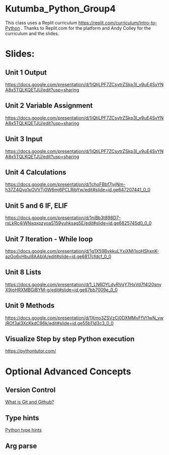 # Kutumba_Python_Group4

This class uses a Replit curriculum https://replit.com/curriculum/Intro-to-Python . 
Thanks to Replit.com for the platform and Andy Colley for the curriculum and the slides.

# Slides:


## Unit 1 Output
https://docs.google.com/presentation/d/1iQtjLPF7ZCsytrZSkp3I_v9uE4SvYNA8x5TQLKQETJU/edit?usp=sharing


## Unit 2 Variable Assignment
https://docs.google.com/presentation/d/1iQtjLPF7ZCsytrZSkp3I_v9uE4SvYNA8x5TQLKQETJU/edit?usp=sharing

## Unit 3 Input
https://docs.google.com/presentation/d/1iQtjLPF7ZCsytrZSkp3I_v9uE4SvYNA8x5TQLKQETJU/edit?usp=sharing


## Unit 4 Calculations
https://docs.google.com/presentation/d/1choFBbf7jyjNm-h37Z4Qyo1xOVVTj0W6mj6PCLRjbYw/edit#slide=id.ge647207441_0_0

## Unit 5 and 6 IF, ELIF
https://docs.google.com/presentation/d/1niBb3t898D7-rsLkRc4iWNxqxpzyoaS159yuhksag5E/edit#slide=id.ge6825745d0_0_0

## Unit 7 Iteration - While loop
https://docs.google.com/presentation/d/1g1X59BvkkuLYxiXMi1xoHShxnK-azGo6vHbul8AAbIA/edit#slide=id.ge6817cfdcf_0_0

## Unit 8 Lists
https://docs.google.com/presentation/d/1_LN6DYLdyRVqY7HxVd7f4l20snyX9joHRXMBGiBYM-g/edit#slide=id.ge67bb7009e_0_0

## Unit 9 Methods
https://docs.google.com/presentation/d/1Xmo3ZSVzCj0DXMMvFfVt1wN_ywjROf3al3XcKkdC96k/edit#slide=id.ge55b11d3c3_0_0


## Visualize Step by step Python execution
https://pythontutor.com/


# Optional Advanced Concepts
## Version Control
[What is Git and Github?](https://docs.github.com/en/get-started/using-git/about-git) 

## Type hints

[Python type hints](https://fastapi.tiangolo.com/python-types/)


## Arg parse




